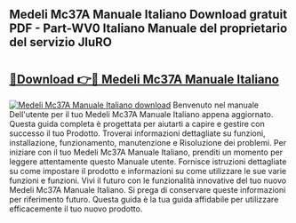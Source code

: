 ## Medeli Mc37A Manuale Italiano Download gratuit PDF - Part-WV0 Italiano Manuale del proprietario del servizio JluRO

# <h2><a href="http://dfg8m6.blite.top/?on=Medeli+Mc37A+Manuale+Italiano">🔗Download 👉🔴 Medeli Mc37A Manuale Italiano</a></h2>

[![Medeli Mc37A Manuale Italiano download](https://i.imgur.com/lujVjoI.png)](http://dfg8m6.blite.top/?on=Medeli+Mc37A+Manuale+Italiano)
Benvenuto nel manuale Dell'utente per il tuo Medeli Mc37A Manuale Italiano appena aggiornato. Questa guida completa è progettata per aiutarti a capire e gestire con successo il tuo Prodotto. Troverai informazioni dettagliate su funzioni, installazione, funzionamento, manutenzione e Risoluzione dei problemi. Per iniziare con il tuo Medeli Mc37A Manuale Italiano, prenditi un momento per leggere attentamente questo Manuale utente. Fornisce istruzioni dettagliate su come impostare il prodotto e informazioni su come utilizzare le sue varie funzioni e funzioni. Vivi il futuro con le funzionalità innovative del tuo nuovo Medeli Mc37A Manuale Italiano. Si prega di conservare queste informazioni per riferimento futuro. Questa guida è la tua guida affidabile per utilizzare efficacemente il tuo nuovo prodotto.
